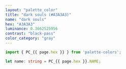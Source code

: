 ```yaml
---
layout: "palette_color"
title: "dark souls (#A3A3A3)"
name: "dark souls"
hex: "A3A3A3"
luminance: 0.3662525956
contrast: "black-pass"
color_category: "gray"
---
```


```typescript
import { PC_{{ page.hex }} } from 'palette-colors';

let name: string = PC_{{ page.hex }}.NAME;
```
